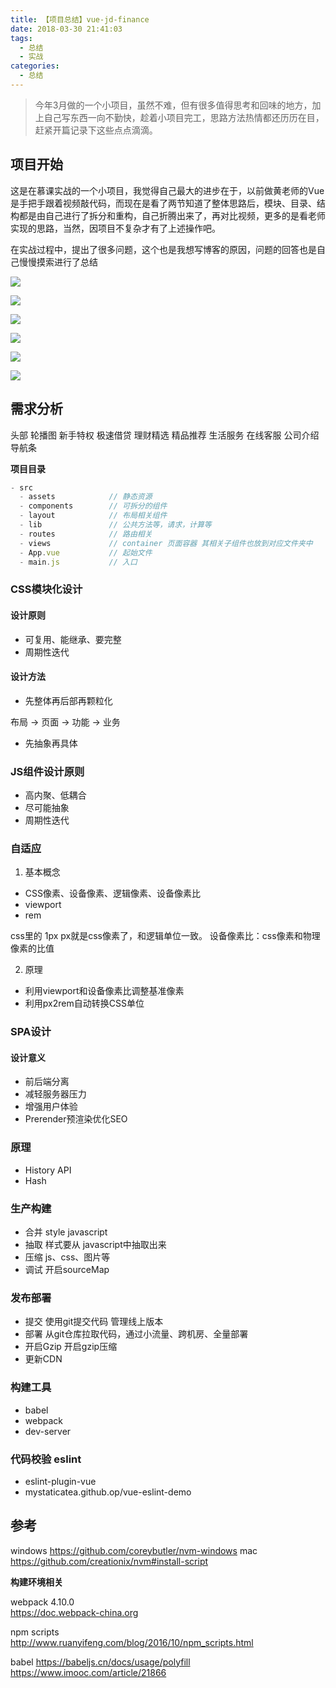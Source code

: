 ```yaml
---
title: 【项目总结】vue-jd-finance
date: 2018-03-30 21:41:03
tags: 
  - 总结
  - 实战
categories: 
  - 总结
---
```


> 今年3月做的一个小项目，虽然不难，但有很多值得思考和回味的地方，加上自己写东西一向不勤快，趁着小项目完工，思路方法热情都还历历在目，赶紧开篇记录下这些点点滴滴。

<!-- more -->

## 项目开始

这是在慕课实战的一个小项目，我觉得自己最大的进步在于，以前做黄老师的Vue是手把手跟着视频敲代码，而现在是看了两节知道了整体思路后，模块、目录、结构都是由自己进行了拆分和重构，自己折腾出来了，再对比视频，更多的是看老师实现的思路，当然，因项目不复杂才有了上述操作吧。

在实战过程中，提出了很多问题，这个也是我想写博客的原因，问题的回答也是自己慢慢摸索进行了总结

![](../img/jd-finance/1.png)

![](../img/jd-finance/2.png)

![](../img/jd-finance/3.png)

![](../img/jd-finance/4.png)

![](../img/jd-finance/5.png)

![](../img/jd-finance/6.png)

## 需求分析

头部
轮播图
新手特权
极速借贷
理财精选
精品推荐
生活服务
在线客服
公司介绍
导航条

**项目目录**

```js
- src
  - assets            // 静态资源
  - components        // 可拆分的组件
  - layout            // 布局相关组件
  - lib               // 公共方法等，请求，计算等
  - routes            // 路由相关
  - views             // container 页面容器 其相关子组件也放到对应文件夹中
  - App.vue           // 起始文件
  - main.js           // 入口
```

### CSS模块化设计

#### 设计原则

* 可复用、能继承、要完整
* 周期性迭代

#### 设计方法

* 先整体再后部再颗粒化

布局 -> 页面 -> 功能 -> 业务

* 先抽象再具体

### JS组件设计原则

* 高内聚、低耦合
* 尽可能抽象
* 周期性迭代

### 自适应

1. 基本概念

* CSS像素、设备像素、逻辑像素、设备像素比
* viewport
* rem

css里的 1px px就是css像素了，和逻辑单位一致。
设备像素比：css像素和物理像素的比值

2. 原理

* 利用viewport和设备像素比调整基准像素
* 利用px2rem自动转换CSS单位

### SPA设计

#### 设计意义

* 前后端分离
* 减轻服务器压力
* 增强用户体验
* Prerender预渲染优化SEO

### 原理

* History API
* Hash

### 生产构建

* 合并 style javascript
* 抽取 样式要从 javascript中抽取出来
* 压缩 js、css、图片等
* 调试 开启sourceMap

### 发布部署

* 提交 使用git提交代码 管理线上版本
* 部署 从git仓库拉取代码，通过小流量、跨机房、全量部署
* 开启Gzip 开启gzip压缩
* 更新CDN 

### 构建工具

* babel 
* webpack
* dev-server

### 代码校验 eslint

* eslint-plugin-vue
* mystaticatea.github.op/vue-eslint-demo

## 参考

windows https://github.com/coreybutler/nvm-windows
mac https://github.com/creationix/nvm#install-script

**构建环境相关**

webpack 4.10.0  
https://doc.webpack-china.org

npm scripts  
http://www.ruanyifeng.com/blog/2016/10/npm_scripts.html

babel 
https://babeljs.cn/docs/usage/polyfill
https://www.imooc.com/article/21866

